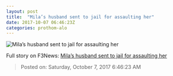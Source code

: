 ```yaml
---
layout: post
title:  "Mila’s husband sent to jail for assaulting her"
date: 2017-10-07 06:46:23Z
categories: prothom-alo
---
```


![Mila’s husband sent to jail for assaulting her](http://en.prothom-alo.com/contents/cache/images/1200x630x1/uploads/media/2017/10/07/3472d820223361f208ba0b13d387e3c1-Untitled-1-thm.jpg?jadewits_media_id=151335)




Full story on F3News: [Mila’s husband sent to jail for assaulting her](http://www.f3nws.com/n/jNkYKE)

> Posted on: Saturday, October 7, 2017 6:46:23 AM
